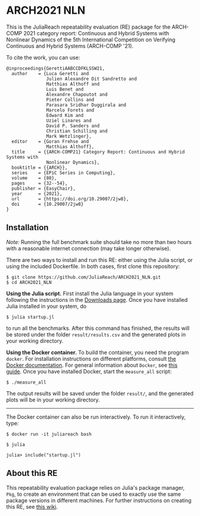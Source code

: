 # ARCH2021 NLN

This is the JuliaReach repeatability evaluation (RE) package for the ARCH-COMP
2021 category report: Continuous and Hybrid Systems with Nonlinear Dynamics of
the 5th International Competition on Verifying Continuous and Hybrid Systems
(ARCH-COMP '21).

To cite the work, you can use:

```
@inproceedings{GerettiAABCCDFKLSSW21,
  author    = {Luca Geretti and
               Julien Alexandre Dit Sandretto and
               Matthias Althoff and
               Luis Benet and
               Alexandre Chapoutot and
               Pieter Collins and
               Parasara Sridhar Duggirala and
               Marcelo Forets and
               Edward Kim and
               Uziel Linares and
               David P. Sanders and
               Christian Schilling and
               Mark Wetzlinger},
  editor    = {Goran Frehse and
               Matthias Althoff},
  title     = {{ARCH-COMP21} Category Report: Continuous and Hybrid Systems with
               Nonlinear Dynamics},
  booktitle = {{ARCH}},
  series    = {EPiC Series in Computing},
  volume    = {80},
  pages     = {32--54},
  publisher = {EasyChair},
  year      = {2021},
  url       = {https://doi.org/10.29007/2jw8},
  doi       = {10.29007/2jw8}
}
```

## Installation

*Note:* Running the full benchmark suite should take no more than two hours with
a reasonable internet connection (may take longer otherwise).

There are two ways to install and run this RE: either using the Julia script,
or using the included Dockerfile. In both cases, first clone this repository:

```shell
$ git clone https://github.com/JuliaReach/ARCH2021_NLN.git
$ cd ARCH2021_NLN
```

**Using the Julia script.** First install the Julia language in your system following
the instructions in the [Downloads page](http://julialang.org/downloads). Once
you have installed Julia installed in your system, do

```shell
$ julia startup.jl
```
to run all the benchmarks. After this command has finished, the results will be stored
under the folder `result/results.csv` and the generated plots in your working directory.

**Using the Docker container.** To build the container, you need the program `docker`.
For installation instructions on different platforms, consult
[the Docker documentation](https://docs.docker.com/install/).
For general information about `Docker`, see
[this guide](https://docs.docker.com/get-started/).
Once you have installed Docker, start the `measure_all` script:

```shell
$ ./measure_all
```
The output results will be saved under the folder `result/`,
and the generated plots will be in your working directory.

---

The Docker container can also be run interactively.
To run it interactively, type:

```shell
$ docker run -it juliareach bash

$ julia

julia> include("startup.jl")
```

## About this RE

This repeatability evaluation package relies on Julia's package manager, `Pkg`, to create an environment that can be used to exactly use the same package versions in different machines. For further instructions on creating this RE, see [this wiki](https://github.com/JuliaReach/ARCH2020_NLN_RE/wiki/Instructions-for-creating-this-RE).
